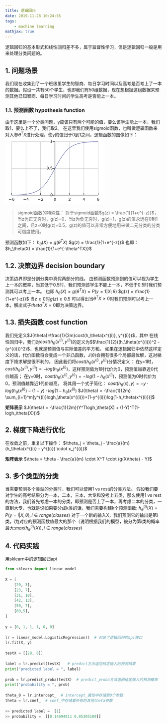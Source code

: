 ```yaml
---
title: 逻辑回归
date: 2019-11-28 10:24:55
tags:
    - machine learning
mathjax: true
---
```


逻辑回归的基本形式和线性回归差不多，属于监督性学习，但是逻辑回归一般是用来处理分类问题的。
<!-- more -->
## 1. 问题场景

我们现在收集到了一个班级里学生的智商、每日学习时间以及高考是否考上了一本的数据。假设一共有50个学生，也即我们有50组数据，现在想根据这组数据来预测其他已知智商、每日学习时间的学生高考是否能上一本。

### 1.1. 预测函数 hypothesis function

由于这里是一个分类问题，y应该只有两个可能的值，要么该学生能上一本，我们取1，要么上不了，我们取2。
在这里我们使用sigmoid函数，也叫做逻辑函数来对入参$\theta^TX$进行处理，使y的值归于0到1之间，逻辑函数的图像如下：
![sigmoid函数](逻辑回归/15473560499535.jpg)
> sigmoid函数的特殊性：
> 对于sigmoid函数$g(z) = \frac{1}{1+e^{-z}}$，当z为正无穷时，g(z)=0，当z为负无穷时，g(z)=1，g(z)的值永远在0到1之间，且z=0时g(z)=0.5，g(z)的值可以非常方便地用来做二元分类的分类可信度使用。

预测函数如下：
$h_\theta(X) = g(\theta^TX)$
$g(z) = \frac{1}{1+e^{-z}}$
也即：
$h_\theta(X) = \frac{1}{1+e^{-\theta^TX}}$

## 1.2. 决策边界 decision boundary

决策边界即是分割分类中真假两部分的线。
由预测函数预测到的值可以视为学生上一本的概率，当其低于0.5时，我们预测该学生不能上一本，不低于0.5时我们预测其可以考上一本。
也即
$h_\theta(X) = g(\theta^TX) = P(y=1|X;\theta)$
$g(z) = \frac{1}{1+e^{-z}}$
当$z\ge0$时$g(z)\ge0.5$
可以得出当$\theta^TX\ge0$时我们预测可以考上一本，解出式子$theta^TX = 0$即为决策边界。

## 1.3. 损失函数 cost function

我们先定义$J(\theta)=\frac{1}{2m}cost(h_\theta(x^{(i)}, y^{(i)})$，其中
在线性回归中，我们对$cost(h_\theta(x^{(i)}, y^{(i)})$的定义为$$\frac{1}{2}((h_\theta(x^{(i)})^2 - (y^{(i)})^2)$，也就是预测值与实际值差的平方和。
如果在逻辑回归中依然这样定义的话，代价函数将会变成一个非凸函数，$J(\theta)$会拥有很多个局部最优解，这对梯度下降求解是很不利的。
因此我们将$cost(h_\theta(x^{(i)}, y^{(i)})$分情况定义：
在y=1时，$cost(h_\theta(x^{(i)}, y^{(i)}) = -log(h_\theta(x^{(i)})$，这样预测值为1时代价为0，预测值越靠近0代价越高；
在y=0时，$cost(h_\theta(x^{(i)}, y^{(i)}) = -log(1-h_\theta(x^{(i)})$，预测值为0时代价为0，预测值越靠近1代价越高。
将其用一个式子简化：
$cost(h_\theta(x), y) = -y \cdot log(h_\theta(x^{(i)}) - (1-y) \cdot log(1-h_\theta(x^{(i)})$
$J(\theta) = -\frac{1}{2m} \sum_{i=1}^m[y^{(i)}logh_\theta(x^{(i)})+(1-y^{(i)})log(1-h_\theta(x^{(i)})]$

**矩阵表示**
$J(\theta) = -\frac{1}{2m}(Y^Tlogh_\theta(X) + (1-Y)^T(1-logh_\theta(X)))$

## 2. 梯度下降进行优化

在收敛之前，重复以下操作：
$\theta_j = \theta_j - \frac{a}{m} (h_\theta(x^{(i)} - y^{(i)}) \cdot x_j^{(i)}$

**矩阵表示**
$\theta = \theta - \frac{a}{m} \cdot X^T \cdot (g(X\theta) - Y)$

## 3. 多个类型的分类

当需要预测多个类型的分类时，我们可以使用1 vs rest的分类方法。
假设我们要对学生的高考结果分为一本，二本，三本，大专和没考上五类，那么使用1 vs rest的方法，我们首先考虑一本的分类，即预测是否上了一本，再考虑二本的分类，一直到大专，也就是说如果要分成k类的话，我们需要构建k个预测函数:
$h^{(i)}_\theta(X) = P(y=i|X, \theta), i \in range(classes)$
对于一个新的输入X，我们预测它的输出是第i类，i为对应的预测函数值最大的那个（说明根据我们的模型，被分为第i类的概率最大:$max(h^{(i)}_\theta(X)), i \in range(classes)$

## 4. 代码实践

用sklearn中的逻辑回归api

```python
from sklearn import linear_model

X = [
    [20, 3],
    [23, 7],
    [31, 10],
    [42, 13],
    [50, 7],
    [60,5],
]

y = [0, 1, 1, 1, 0, 0]

lr = linear_model.LogisticRegression()  # 封装了逻辑回归的api接口
lr.fit(X, y)

testX = [[28, 8]]

label = lr.predict(testX)   # predict方法返回给定输入的预测结果
print("predicted label = ", label)

prob = lr.predict_proba(testX)  # predict_proba方法返回给定输入的预测概率
print("probability = ", prob)

theta_0 = lr.intercept_  # intercept_属性中存储第0个参数
theta = lr.coef_  # coef_中存储着所有的其他theta参数

>> predicted label =  [1]
>> probability =  [[0.14694811 0.85305189]]
```
